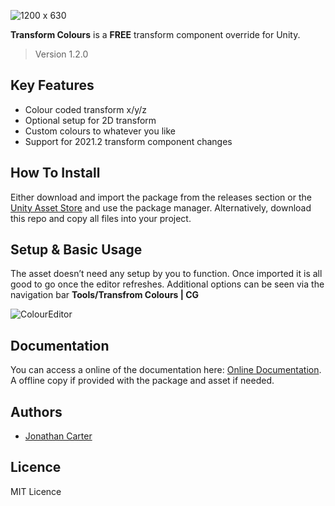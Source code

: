 ![1200 x 630](https://user-images.githubusercontent.com/33253710/154552031-079fd125-b179-4698-aaac-a1b3c3e6d7bd.jpg)

<b>Transform Colours</b> is a <b>FREE</b> transform component override for Unity.
> Version 1.2.0

## Key Features
- Colour coded transform x/y/z
- Optional setup for 2D transform
- Custom colours to whatever you like
- Support for 2021.2 transform component changes

## How To Install
Either download and import the package from the releases section or the <a href="https://assetstore.unity.com/packages/tools/utilities/transform-colours-cg-166740">Unity Asset Store</a> and use the package manager. Alternatively, download this repo and copy all files into your project.

## Setup & Basic Usage
The asset doesn’t need any setup by you to function. Once imported it is all good to go once the editor refreshes. Additional options can be seen via the navigation bar <b>Tools/Transfrom Colours | CG</b>

![ColourEditor](https://user-images.githubusercontent.com/33253710/154555649-80a9ae10-4f6a-4839-a13d-43de79ac7c55.png)

## Documentation
You can access a online of the documentation here: <a href="https://carter.games/transformcolours">Online Documentation</a>. A offline copy if provided with the package and asset if needed. 

## Authors
- <a href="https://github.com/JonathanMCarter">Jonathan Carter</a>

## Licence
MIT Licence
